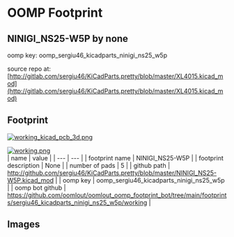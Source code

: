 # OOMP Footprint  
## NINIGI_NS25-W5P  by none  
  
oomp key: oomp_sergiu46_kicadparts_ninigi_ns25_w5p  
  
source repo at: [http://gitlab.com/sergiu46/KiCadParts.pretty/blob/master/XL4015.kicad_mod](http://gitlab.com/sergiu46/KiCadParts.pretty/blob/master/XL4015.kicad_mod)  
## Footprint  
  
[![working_kicad_pcb_3d.png](working_kicad_pcb_3d_600.png)](working_kicad_pcb_3d.png)  
  
[![working.png](working_600.png)](working.png)  
| name | value | 
| --- | --- | 
| footprint name | NINIGI_NS25-W5P | 
| footprint description | None | 
| number of pads | 5 | 
| github path | http://github.com/sergiu46/KiCadParts.pretty/blob/master/NINIGI_NS25-W5P.kicad_mod | 
| oomp key | oomp_sergiu46_kicadparts_ninigi_ns25_w5p | 
| oomp bot github | https://github.com/oomlout/oomlout_oomp_footprint_bot/tree/main/footprints/sergiu46_kicadparts_ninigi_ns25_w5p/working | 
## Images  
